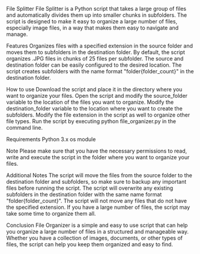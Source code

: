 File Splitter
File Splitter is a Python script that takes a large group of files and automatically divides them up into smaller chunks in subfolders. The script is designed to make   it easy to organize a large number of files, especially image files, in a way that makes them easy to navigate and manage.

Features
Organizes files with a specified extension in the source folder and moves them to subfolders in the destination folder.
By default, the script organizes .JPG files in chunks of 25 files per subfolder.
The source and destination folder can be easily configured to the desired location.
The script creates subfolders with the name format "folder{folder_count}" in the destination folder.

How to use
Download the script and place it in the directory where you want to organize your files.
Open the script and modify the source_folder variable to the location of the files you want to organize.
Modify the destination_folder variable to the location where you want to create the subfolders.
Modify the file extension in the script as well to organize other file types.
Run the script by executing python file_organizer.py in the command line.

Requirements
Python 3.x
os module

Note
Please make sure that you have the necessary permissions to read, write and execute the script in the folder where you want to organize your files.
 
Additional Notes
The script will move the files from the source folder to the destination folder and subfolders, so make sure to backup any important files before running the script.
The script will overwrite any existing subfolders in the destination folder with the same name format "folder{folder_count}".
The script will not move any files that do not have the specified extension.
If you have a large number of files, the script may take some time to organize them all.

Conclusion
File Organizer is a simple and easy to use script that can help you organize a large number of files in a structured and manageable way. Whether you have a collection of images, documents, or other types of files, the script can help you keep them organized and easy to find.
